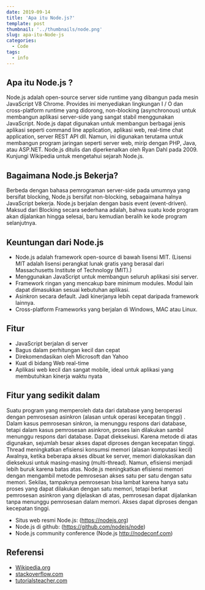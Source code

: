 ```yaml
---
date: 2019-09-14
title: 'Apa itu Node.js?'
template: post
thumbnail: '../thumbnails/node.png'
slug: apa-itu-Node-js
categories:
  - Code
tags:
  - info
---
```

## Apa itu Node.js ?

Node.js adalah open-source server side runtime yang dibangun pada mesin JavaScript V8 Chrome. Provides ini menyediakan lingkungan I / O dan cross-platform runtime yang didorong, non-blocking (asynchronous) untuk membangun aplikasi server-side yang sangat stabil menggunakan JavaScript.
Node.js dapat digunakan untuk membangun berbagai jenis aplikasi seperti command line application, aplikasi web, real-time chat application, server REST API dll. Namun, ini digunakan terutama untuk membangun program jaringan seperti server web, mirip dengan PHP, Java, atau ASP.NET.
Node.js ditulis dan diperkenalkan oleh Ryan Dahl pada 2009. Kunjungi Wikipedia untuk mengetahui sejarah Node.js.

## Bagaimana Node.js Bekerja?

Berbeda dengan bahasa pemrograman server-side pada umumnya yang bersifat blocking, Node.js bersifat non-blocking, sebagaimana halnya JavaScript bekerja. 
Node.js berjalan dengan basis event (event-driven). Maksud dari Blocking secara sederhana adalah, bahwa suatu kode program akan dijalankan hingga selesai, baru kemudian beralih ke kode program selanjutnya.

## Keuntungan dari Node.js

- Node.js adalah framework open-source di bawah lisensi MIT. (Lisensi MIT adalah lisensi perangkat lunak gratis yang berasal dari Massachusetts Institute of Technology (MIT).)
- Menggunakan JavaScript untuk membangun seluruh aplikasi sisi server.
- Framework ringan yang mencakup bare minimum modules. Modul lain dapat dimasukkan sesuai kebutuhan aplikasi.
- Asinkron secara default. Jadi kinerjanya lebih cepat daripada framework lainnya.
- Cross-platform Frameworks yang berjalan di Windows, MAC atau Linux.

## Fitur

- JavaScript berjalan di server
- Bagus dalam perhitungan kecil dan cepat
- Direkomendasikan oleh Microsoft dan Yahoo
- Kuat di bidang Web real-time
- Aplikasi web kecil dan sangat mobile, ideal untuk aplikasi yang membutuhkan kinerja waktu nyata
  
## Fitur yang sedikit dalam

Suatu program yang memperoleh data dari database yang beroperasi dengan pemrosesan asinkron (alasan untuk operasi kecepatan tinggi) . Dalam kasus pemrosesan sinkron, ia menunggu respons dari database, tetapi dalam kasus pemrosesan asinkron, proses lain dilakukan sambil menunggu respons dari database. Dapat dieksekusi. Karena metode di atas digunakan, sejumlah besar akses dapat diproses dengan kecepatan tinggi.
Thread meningkatkan efisiensi konsumsi memori (alasan komputasi kecil) Awalnya, ketika beberapa akses dibuat ke server, memori dialokasikan dan dieksekusi untuk masing-masing (multi-thread). Namun, efisiensi menjadi lebih buruk karena batas atas. Node.js meningkatkan efisiensi memori dengan mengambil metode pemrosesan akses satu per satu dengan satu memori.
Sekilas, tampaknya pemrosesan bisa lambat karena hanya satu proses yang dapat dilakukan dengan satu memori, tetapi berkat pemrosesan asinkron yang dijelaskan di atas, pemrosesan dapat dijalankan tanpa menunggu pemrosesan dalam memori. Akses dapat diproses dengan kecepatan tinggi.

- Situs web resmi Node.js: (https://nodejs.org)
- Node.js di github: (https://github.com/nodejs/node)
- Node.js community conference (Node.js http://nodeconf.com)

## Referensi 

- <a href="https://en.wikipedia.org/wiki/Node.js" target="_blank"> Wikipedia.org </a>
- <a href="https://stackoverflow.com/questions/1884724/what-is-node-js" target="_blank"> stackoverflow.com </a>
- <a href="https://www.tutorialsteacher.com/nodejs/what-is-nodejs" target="_blank"> tutorialsteacher.com</a>
